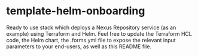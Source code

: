 # template-helm-onboarding

Ready to use stack which deploys a Nexus Repository service (as an example) using Terraform and Helm.
Feel free to update the Terraform HCL code, the Helm chart, the .forms.yml file to expose the relevant input parameters to your end-users, as well as this README file.